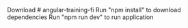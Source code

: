 Download # angular-training-fi
Run "npm install" to download dependencies
Run "npm run dev" to run application
